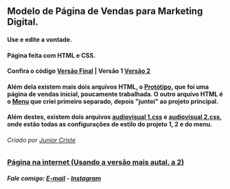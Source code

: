 ## Modelo de Página de Vendas para Marketing Digital.
#### Use e edite a vontade.
#### Página feita com HTML e CSS. 
#### Confira o código <a href="https://github.com/JuniorCriste/Pagina-de-Vendas-MODELO/blob/master/Projeto/Versao 1.htm">Versão Final</a>  |   Versão 1 <a href="https://github.com/JuniorCriste/Pagina-de-Vendas-MODELO/blob/master/Projeto/Versao 2.htm">Versão 2</a>
#### Além dela existem mais dois arquivos HTML, o  <a href="https://github.com/JuniorCriste/Pagina-de-Vendas-MODELO/blob/master/Projeto/prototipo.htm">Protótipo</a>, que foi uma página de vendas inicial, poucamente trabalhada. O outro arquivo HTML é o <a href="https://github.com/JuniorCriste/Pagina-de-Vendas-MODELO/blob/master/Projeto/menu.htm">Menu</a> que criei primeiro separado, depois "juntei" ao projeto principal.
#### Além destes, existem dois arquivos <a href="https://github.com/JuniorCriste/Pagina-de-Vendas-MODELO/blob/master/Projeto/audiovisual.css">audiovisual 1.css</a> e  <a href="https://github.com/JuniorCriste/Pagina-de-Vendas-MODELO/blob/master/Projeto/audiovisual.css">audiovisual 2.css</a>, onde estão todas as configurações de estilo do projeto 1, 2 e do menu.
###### Criado por <a href="https://github.com/juniorcriste">Junior Criste</a>
### <a href="https://www.informaticode.store/audiovisual">Página na internet (Usando a versão mais autal, a 2)</a>

##### Fale comigo: <a href="mailto:informaticode@gmail.com">E-mail</a> - <a href="https://www.instagram.com/myself.junior/">Instagram</a>

